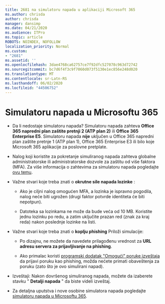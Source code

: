 ```yaml
---
title: 2681 na simulatoru napada u aplikaciji Microsoft 365
ms.author: chrisda
author: chrisda
manager: dansimp
ms.date: 04/21/2020
ms.audience: ITPro
ms.topic: article
ROBOTS: NOINDEX, NOFOLLOW
localization_priority: Normal
ms.custom:
- "2681"
ms.assetid: ''
ms.openlocfilehash: 3dae4768ca62757ce7f92dfc527078c963d72742
ms.sourcegitcommit: bc7d6f4f3c9f7060d073f5130e1ec856e248d020
ms.translationtype: MT
ms.contentlocale: sr-Latn-RS
ms.lasthandoff: 06/02/2020
ms.locfileid: "44506752"
---
```

# <a name="attack-simulator-in-microsoft-365"></a>Simulatoru napada u Microsoftu 365

- Da li nedostaje simulatoru napada? Simulatoru napada zahteva **Office 365 napredni plan zaštite pretnji 2 (ATP plan 2)** ili **Office 365 Enterprise E5**. Simulatoru napada **nije** uključen u Office 365 napredni plan zaštite pretnje 1 (ATP plan 1), Office 365 Enterprise E3 ili bilo koje Microsoft 365 aplikacije za poslovne pretplate.

- Nalog koji koristite za pokretanje simuliranog napada zahteva globalne administratorske ili administratorske dozvole za zaštitu od više faktora (MFA). Za više informacija o zahtevima za simulatoru napada pogledajte [ovu temu](https://docs.microsoft.com/microsoft-365/security/office-365-security/attack-simulator).

- Važne stvari koje treba znati o **okrutne sile napada lozinke** :

  - Ako je ciljni nalog omogućen MFA, a lozinka je ispravno pogodila, nalog neće biti ugrožen (drugi faktor potvrde identiteta će biti nepotpun).

  - Datoteka sa lozinkama ne može da bude veća od 10 MB. Koristite jednu lozinku po redu, a zatim uključite prazan red (znak za kraj reda) nakon poslednje lozinke na listi.

- Važne stvari koje treba znati o **koplju phishing** Priloži simulacije:

  - Po dizajnu, ne možete da navedete prilagođenu vrednost za **URL adresu servera za prijavljivanje na phishing**.

  - Ako primalac koristi [programski dodatak "Omogući" poruke izveštaja](https://docs.microsoft.com/microsoft-365/security/office-365-security/enable-the-report-message-add-in) da prijavi poruku kao phishing, možda nećete primati obaveštenja za poruku (zato što je ovo simulirani napad).

- Izveštaji: Nakon dovršenog simuliranog napada, možete da izaberete stavku " **Detalji napada** " da biste videli izveštaj.

- Za detaljna uputstva i nove osobine simulatora napada pogledajte [simulatoru napada u Microsoftu 365](https://docs.microsoft.com/microsoft-365/security/office-365-security/attack-simulator).
